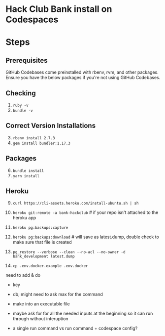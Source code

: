 # Hack Club Bank install on Codespaces

# Steps

## Prerequisites
GitHub Codebases come preinstalled with rbenv, rvm, and other packages. Ensure you have the below packages if you're not using GitHub Codebases.

## Checking

1. `ruby -v`
2. `bundle -v`

## Correct Version Installations

3. `rbenv install 2.7.3`
4. `gem install bundler:1.17.3`


## Packages

6. `bundle install`
7. `yarn install`


## Heroku

9. `curl https://cli-assets.heroku.com/install-ubuntu.sh | sh`
10. `heroku git:remote -a bank-hackclub` # if your repo isn't attached to the heroku app
11. `heroku pg:backups:capture`
12. `heroku pg:backups:download` # will save as latest.dump, double check to make sure that file is created
13. `pg_restore --verbose --clean --no-acl --no-owner -d bank_development latest.dump`

15. `cp .env.docker.example .env.docker`

need to add & do
* key
* db; might need to ask max for the command
* make into an executable file
*   maybe ask for for all the needed inputs at the beginning so it can run through without interuption

* a single run command vs run command + codespace config?
